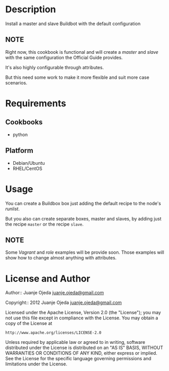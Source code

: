 Description
===========

Install a master and slave Buildbot with the default configuration


NOTE
----

Right now, this cookbook is functional and will create a _master_ and _slave_
with the same configuration the Official Guide provides.

It's also highly configurable through attributes.

But this need some work to make it more flexible and suit more case scenarios.


Requirements
============

Cookbooks
---------

* python

Platform
--------

* Debian/Ubuntu
* RHEL/CentOS


Usage
=====

You can create a Buildbox box just adding the default recipe to the node's _runlist_.

But you also can create separate boxes, master and slaves, by adding just the recipe `master`
or the recipe `slave`.


NOTE
----

Some _Vagrant_ and _role_ examples will be provide soon. Those examples will show
how to change almost anything with attributes.


License and Author
==================

Author:: Juanje Ojeda <juanje.ojeda@gmail.com>

Copyright:: 2012 Juanje Ojeda <juanje.ojeda@gmail.com>

Licensed under the Apache License, Version 2.0 (the "License");
you may not use this file except in compliance with the License.
You may obtain a copy of the License at

    http://www.apache.org/licenses/LICENSE-2.0

Unless required by applicable law or agreed to in writing, software
distributed under the License is distributed on an "AS IS" BASIS,
WITHOUT WARRANTIES OR CONDITIONS OF ANY KIND, either express or implied.
See the License for the specific language governing permissions and
limitations under the License.

